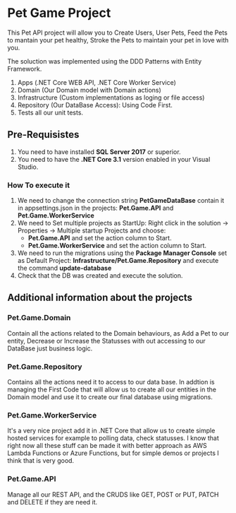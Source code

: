# Pet Game Project

This Pet API project will allow you to Create Users, User Pets, Feed the Pets to mantain your pet healthy, Stroke the Pets to maintain your pet in love with you.

The soluction was implemented using the DDD Patterns with Entity Framework.
1. Apps (.NET Core WEB API, .NET Core Worker Service)
2. Domain (Our Domain model with Domain actions)
3. Infrastructure (Custom implementations as loging or file access)
4. Repository (Our DataBase Access): Using Code First.
5. Tests all our unit tests.

## Pre-Requisistes
1. You need to have installed **SQL Server 2017** or superior.
2. You need to have the **.NET Core 3.1** version enabled in your Visual Studio.

### How To execute it
1. We need to change the connection string **PetGameDataBase** contain it in appsettings.json in the projects: **Pet.Game.API** and **Pet.Game.WorkerService**
2. We need to Set multiple projects as StartUp: Right click in the solution -> Properties -> Multiple startup Projects and choose:
	- **Pet.Game.API** and set the action column to Start.
	- **Pet.Game.WorkerService** and set the action column to Start.
3. We need to run the migrations using the **Package Manager Console** set as Default Project: **Infrastructure/Pet.Game.Repository** and execute the command **update-database**
4. Check that the DB was created and execute the solution.

## Additional information about the projects

### Pet.Game.Domain
Contain all the actions related to the Domain behaviours, as Add a Pet to our entity, Decrease or Increase the Statusses with out accessing to our DataBase just business logic.

### Pet.Game.Repository
Contains all the actions need it to access to our data base. In addtion is managing the First Code that will allow us to create all our entities in the Domain model and use it to create our final database using migrations.

### Pet.Game.WorkerService

It's a very nice project add it in .NET Core that allow us to create simple hosted services for example to polling data, check statusses. I know that right now all these stuff can be made it with better approach as AWS Lambda Functions or Azure Functions, but for simple demos or projects I think that is very good.


### Pet.Game.API

Manage all our REST API, and the CRUDS like GET, POST or PUT, PATCH and DELETE if they are need it.


